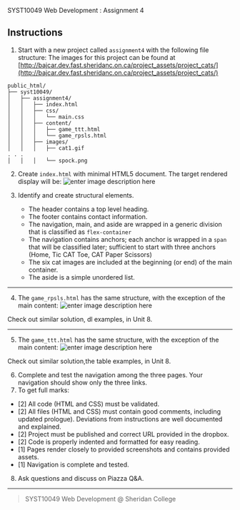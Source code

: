 SYST10049 Web Development
: Assignment 4

## Instructions
1. Start with a new project called `assignment4` with the following file structure:
The images for this project can be found at [http://bajcar.dev.fast.sheridanc.on.ca/project_assets/project_cats/](http://bajcar.dev.fast.sheridanc.on.ca/project_assets/project_cats/)
```
public_html/
├── syst10049/	
│   ├── assignment4/
│   │   ├── index.html
│   │   ├── css/
│   │   │   └── main.css 
│   │   ├── content/
│   │   │   ├── game_ttt.html
│   │   │   └── game_rpsls.html
│   │   ├── images/
│   │   │   ├── cat1.gif
. . .
│   │   │   └── spock.png 
```
2. Create `index.html` with minimal HTML5 document. The target rendered display will be:
![enter image description here](http://bajcar.dev.fast.sheridanc.on.ca/project_assets/images10049/screenshot1.png)
3. Identify and create structural elements.

	- The header contains a top level heading.
	- The footer contains contact information.
	- The navigation, main, and aside are wrapped in a generic division that is classified as `flex-container`
	- The navigation contains anchors; each anchor is wrapped in a `span` that will be classified later; sufficient to start with three anchors (Home, Tic CAT Toe,  CAT Paper Scissors)
	- The six cat images are included at the beginning (or end) of the main container.
	- The aside is a simple unordered list.

---

 4. The `game_rpsls.html` has the same structure, with the exception of the main content:
![enter image description here](http://bajcar.dev.fast.sheridanc.on.ca/project_assets/images10049/screenshot2.png)

Check out similar solution, dl examples, in Unit 8.

---

5. The `game_ttt.html` has the same structure, with the exception of the main content:
![enter image description here](http://bajcar.dev.fast.sheridanc.on.ca/project_assets/images10049/screenshot3.png)

Check out similar solution,the table examples, in Unit 8.

6. Complete and test the navigation among the three pages. Your navigation should show only the three links.
7. To get full marks:

- [2] All code (HTML and CSS) must be validated.
- [2] All files (HTML and CSS) must contain good comments, including updated prologue).  Deviations from instructions are well documented and explained.
- [2] Project must be published and correct URL provided in the dropbox.
- [2] Code is properly indented and formatted for easy reading.
- [1] Pages render closely to provided screenshots and contains provided assets.
- [1] Navigation is complete and tested.

8. Ask questions and discuss on Piazza Q&A.

---
> SYST10049 Web Development @ Sheridan College
<!--stackedit_data:
eyJoaXN0b3J5IjpbLTE0NzU2MjQyOTQsLTc3MDk3Njk1LC0xNT
Y2NTM3MDY1LDIxMzM0ODM3MzcsLTM0NTkwMjk4MSwxNjYzOTc3
ODM3LC0xOTE0MTk0MTcxLC02NTE0OTEyOTYsLTEyMTk1MDA4ND
BdfQ==
-->
